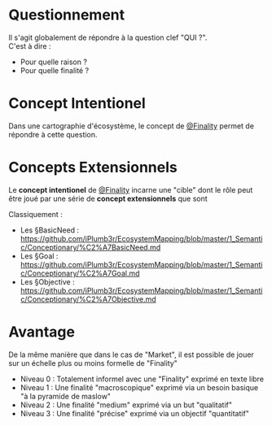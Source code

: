 Questionnement
==
Il s'agit globalement de répondre à la question clef "QUI ?".   
C'est à dire :
* Pour quelle raison ? 
* Pour quelle finalité ?

Concept Intentionel
==
Dans une cartographie d'écosystème, le concept de <a href="https://github.com/iPlumb3r/EcosystemMapping/blob/master/1_Semantic/Conceptionary/%40Finality.md">@Finality</a> permet de répondre à cette question.

Concepts Extensionnels
==
Le __concept intentionel__ de <a href="https://github.com/iPlumb3r/EcosystemMapping/blob/master/1_Semantic/Conceptionary/%40Finality.md">@Finality</a> incarne une "cible" dont le rôle peut être joué par une série de __concept extensionnels__ que sont 

Classiquement :
* Les §BasicNeed : https://github.com/iPlumb3r/EcosystemMapping/blob/master/1_Semantic/Conceptionary/%C2%A7BasicNeed.md
* Les §Goal : https://github.com/iPlumb3r/EcosystemMapping/blob/master/1_Semantic/Conceptionary/%C2%A7Goal.md
* Les §Objective : https://github.com/iPlumb3r/EcosystemMapping/blob/master/1_Semantic/Conceptionary/%C2%A7Objective.md

Avantage
==
De la même manière que dans le cas de "Market", il est possible de jouer sur un échelle plus ou moins formelle de "Finality" 
* Niveau 0 : Totalement informel avec une "Finality" exprimé en texte libre
* Niveau 1 : Une finalité "macroscopique" exprimé via un besoin basique "à la pyramide de maslow"
* Niveau 2 : Une finalité "medium" exprimé via un but "qualitatif"
* Niveau 3 : Une finalité "précise" exprimé via un objectif "quantitatif"
